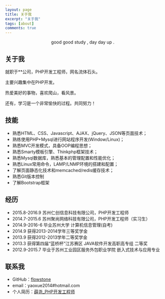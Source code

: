 ```yaml
---
layout: page
title: 关于我
excerpt: "关于我"
tags: [about]
comments: true
---
```


    
<center>good good study , day day up .</center>

## 关于我

就职于**公司，PHP开发工程师，网名流体石头。

主要兴趣集中在PHP开发。

热爱美好的事物，喜欢爬山，看风景。


还有，学习是一个非常愉快的过程。共同努力！

## 技能

* 熟悉HTML、CSS、Javascript、AJAX、jQuery、JSON等页面技术；
* 熟练使用PHP+Mysql进行网站程序开发(Window/Linux)；
* 熟悉MVC开发模式，具备OOP编程思想；
* 熟悉Smarty模板引擎、Thinkphp框架技术；
* 熟悉Mysql数据库，熟悉基本的管理配置和性能优化；
* 熟悉Linux常用命令，LAMP/LNMP环境的搭建和配置；
* 了解页面静态化技术和memcached/redis缓存技术；
* 熟悉Git版本控制
* 了解Bootstrap框架

## 经历

* 2015.8-2016.9  苏州仁创信息科技有限公司，PHP开发工程师
* 2014.7-2015.6  苏州聚尚网络科技有限公司，PHP开发工程师（实习生）
* 2014.9-2016-6  毕业苏州大学 计算机信息管理(自考)
* 2014.9  获得2013-2014学年三等奖学金
* 2013.9  获得2012-2013学年二等奖学金
* 2013.3  获得第四届“蓝桥杯”江苏赛区 JAVA软件开发高职高专组 二等奖
* 2012.9-2015.7  毕业于苏州工业园区服务外包职业学院 嵌入式技术与应用专业



## 联系我

* GitHub：[flowstone](https://github.com/flowstone)
* email：yaoxue2014#hotmail.com
* 个人简历：[薛尧_PHP开发工程师](https://meresume.github.io/)

